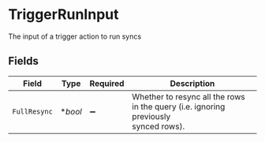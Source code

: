 # TriggerRunInput

The input of a trigger action to run syncs


## Fields

| Field                                                                               | Type                                                                                | Required                                                                            | Description                                                                         |
| ----------------------------------------------------------------------------------- | ----------------------------------------------------------------------------------- | ----------------------------------------------------------------------------------- | ----------------------------------------------------------------------------------- |
| `FullResync`                                                                        | **bool*                                                                             | :heavy_minus_sign:                                                                  | Whether to resync all the rows in the query (i.e. ignoring previously<br/>synced rows). |